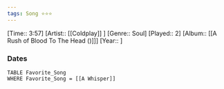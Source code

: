 ```yaml
---
tags: Song ⭐⭐⭐ 
---
```

[Time:: 3:57]
[Artist:: [[Coldplay]] ]
[Genre:: Soul]
[Played:: 2]
[Album:: [[A Rush of Blood To The Head ()]]]
[Year:: ]
### Dates
````dataview
TABLE Favorite_Song
WHERE Favorite_Song = [[A Whisper]]
````